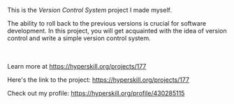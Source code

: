 This is the *Version Control System* project I made myself.


<p>The ability to roll back to the previous versions is crucial for software development. In this project, you will get acquainted with the idea of version control and write a simple version control system.</p><br/><br/>Learn more at <a href="https://hyperskill.org/projects/177?utm_source=ide&utm_medium=ide&utm_campaign=ide&utm_content=project-card">https://hyperskill.org/projects/177</a>

Here's the link to the project: https://hyperskill.org/projects/177

Check out my profile: https://hyperskill.org/profile/430285115